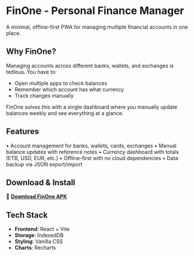 # FinOne - Personal Finance Manager

A minimal, offline-first PWA for managing multiple financial accounts in one place.

## Why FinOne?

Managing accounts across different banks, wallets, and exchanges is tedious. You have to:

- Open multiple apps to check balances
- Remember which account has what currency
- Track changes manually

FinOne solves this with a single dashboard where you manually update balances weekly and see everything at a glance.

## Features

• Account management for banks, wallets, cards, exchanges
• Manual balance updates with reference notes
• Currency dashboard with totals (ETB, USD, EUR, etc.)
• Offline-first with no cloud dependencies
• Data backup via JSON export/import

## Download & Install

📱 **[Download FinOne APK](https://github.com/yinebebt/finone/releases/latest)**

## Tech Stack

- **Frontend**: React + Vite
- **Storage**: IndexedDB
- **Styling**: Vanilla CSS
- **Charts**: Recharts
